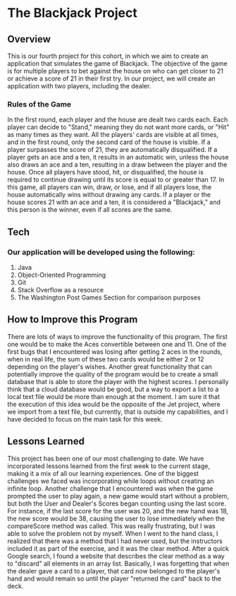 <h1>The Blackjack Project</h1>
<h2>Overview</h2>
<p>This is our fourth project for this cohort, in which we aim to create an application that simulates the game of Blackjack. The objective of the game is for multiple players to bet against the house on who can get closer to 21 or achieve a score of 21 in their first try. In our project, we will create an application with two players, including the dealer.</p>
<h3>Rules of the Game</h3>
<p>In the first round, each player and the house are dealt two cards each. Each player can decide to "Stand," meaning they do not want more cards, or "Hit" as many times as they want. All the players' cards are visible at all times, and in the first round, only the second card of the house is visible. If a player surpasses the score of 21, they are automatically disqualified. If a player gets an ace and a ten, it results in an automatic win, unless the house also draws an ace and a ten, resulting in a draw between the player and the house. Once all players have stood, hit, or disqualified, the house is required to continue drawing until its score is equal to or greater than 17. In this game, all players can win, draw, or lose, and if all players lose, the house automatically wins without drawing any cards. If a player or the house scores 21 with an ace and a ten, it is considered a "Blackjack," and this person is the winner, even if all scores are the same.</p>
<h2>Tech</h2>
<h3>Our application will be developed using the following:</h3>
<ol>
<li>Java</li>
<li>Object-Oriented Programming</li>
<li>Git</li>
<li>Stack Overflow as a resource</li>
<li>The Washington Post Games Section for comparison purposes</li>
</ol>
<h2>How to Improve this Program</h2>
<p>There are lots of ways to improve the functionality of this program. The first one would be to make the Aces convertible between one and 11. One of the first bugs that I encountered was losing after getting 2 aces in the rounds, when in real life, the sum of these two cards would be either 2 or 12 depending on the player's wishes. Another great functionality that can potentially improve the quality of the program would be to create a small database that is able to store the player with the highest scores. I personally think that a cloud database would be good, but a way to export a list to a local text file would be more than enough at the moment. I am sure it that the execution of this idea would be the opposite of the Jet project, where we import from a text file, but currently, that is outside my capabilities, and I have decided to focus on the main task for this week.</p>
<h2>Lessons Learned</h2>
<p>This project has been one of our most challenging to date. We have incorporated lessons learned from the first week to the current stage, making it a mix of all our learning experiences. One of the biggest challenges we faced was incorporating while loops without creating an infinite loop. Another challenge that I encountered was when the game prompted the user to play again, a new game would start without a problem, but both the User and Dealer's Scores began counting using the last score. For instance, if the last score for the user was 20, and the new hand was 18, the new score would be 38, causing the user to lose immediately when the compareScore method was called. This was really frustrating, but I was able to solve the problem not by myself. When I went to the hand class, I realized that there was a method that I had never used, but the instructors included it as part of the exercise, and it was the clear method. After a quick Google search, I found a website that describes the clear method as a way to "discard" all elements in an array list. Basically, I was forgetting that when the dealer gave a card to a player, that card now belonged to the player's hand and would remain so until the player "returned the card" back to the deck.</p>
